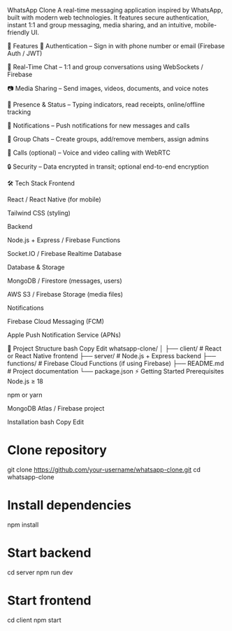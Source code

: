  WhatsApp Clone
A real-time messaging application inspired by WhatsApp, built with modern web technologies.
It features secure authentication, instant 1:1 and group messaging, media sharing, and an intuitive, mobile-friendly UI.

🚀 Features
🔐 Authentication – Sign in with phone number or email (Firebase Auth / JWT)

💬 Real-Time Chat – 1:1 and group conversations using WebSockets / Firebase

📷 Media Sharing – Send images, videos, documents, and voice notes

👀 Presence & Status – Typing indicators, read receipts, online/offline tracking

🔔 Notifications – Push notifications for new messages and calls

👥 Group Chats – Create groups, add/remove members, assign admins

🎥 Calls (optional) – Voice and video calling with WebRTC

🔒 Security – Data encrypted in transit; optional end-to-end encryption

🛠️ Tech Stack
Frontend

React / React Native (for mobile)

Tailwind CSS (styling)

Backend

Node.js + Express / Firebase Functions

Socket.IO / Firebase Realtime Database

Database & Storage

MongoDB / Firestore (messages, users)

AWS S3 / Firebase Storage (media files)

Notifications

Firebase Cloud Messaging (FCM)

Apple Push Notification Service (APNs)

📂 Project Structure
bash
Copy
Edit
whatsapp-clone/
│
├── client/         # React or React Native frontend
├── server/         # Node.js + Express backend
├── functions/      # Firebase Cloud Functions (if using Firebase)
├── README.md       # Project documentation
└── package.json
⚡ Getting Started
Prerequisites
Node.js ≥ 18

npm or yarn

MongoDB Atlas / Firebase project

Installation
bash
Copy
Edit
# Clone repository
git clone https://github.com/your-username/whatsapp-clone.git
cd whatsapp-clone

# Install dependencies
npm install

# Start backend
cd server
npm run dev

# Start frontend
cd client
npm start
